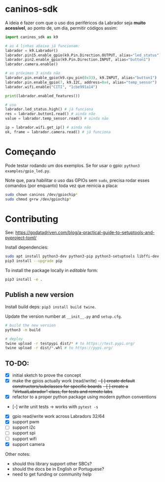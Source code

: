 # caninos-sdk

A ideia é fazer com que o uso dos periféricos da Labrador seja **muito acessível**, ao ponto de, um dia, permitir códigos assim:

```python
import caninos_sdk as k9

# as 4 linhas abaixo já funcionam:
labrador = k9.Labrador()
labrador.pin15.enable_gpio(k9.Pin.Direction.OUTPUT, alias="led_status")
labrador.pin2.enable_gpio(k9.Pin.Direction.INPUT, alias="button1")
labrador.camera.enable()

# as próximas 3 ainda não
labrador.pin.enable_gpio(k9.cpu_pin(0x33), k9.INPUT, alias="button1")
labrador.pin.enable_gpio(7, k9.I2C, address=0x4, alias="temp_sensor")
labrador.wifi.enable("CITI", "1cbe991a14")

print(labrador.enabled_features())

# uso
labrador.led_status.high() # já funciona
res = labrador.button1.read() # ainda não
value = labrador.temp_sensor.read() # ainda não

ip = labrador.wifi.get_ip() # ainda não
ok, frame = labrador.camera.read() # já funciona
```

# Começando

Pode testar rodando um dos exemplos. Se for usar o gpio: `python3 examples/gpio_led.py`.

Note que, para habilitar o uso das GPIOs sem `sudo`, precisa rodar esses comandos (por enquanto) toda vez que reinicia a placa:

```bash
sudo chown caninos /dev/gpiochip*
sudo chmod g+rw /dev/gpiochip*
```


# Contributing

See: https://godatadriven.com/blog/a-practical-guide-to-setuptools-and-pyproject-toml/

Install dependencies:
```bash
sudo apt install python3-dev python3-pip python3-setuptools libffi-dev libssl-dev curl
pip3 install --upgrade pip
```

To install the package locally in _editable_ form:
```bash
pip3 install -e .
```

## Publish a new version
Install build deps: `pip3 install build twine`.

Update the version number at `__init__.py` and `setup.cfg`.

```bash
# build the new version
python3 -m build

# deploy
twine upload -r testpypi dist/* # to https://test.pypi.org/
twine upload -r dist/*.whl # to https://pypi.org/
```


## TO-DO:
- [x] initial sketch to prove the concept
- [x] make the gpios actually work (read/write)
~~- [ ] create default constructors/subclasses for specific boards~~
~~- [ ] create a "VirtualLabrador" class, for tests and remote labs~~
- [x] refactor to a proper python package using modern python conventions
- [-] write unit tests -> works with `pytest -s`
- [x] gpio read/write work across Labradors 32/64
- [x] support pwm
- [ ] support i2c
- [ ] support spi
- [ ] support wifi
- [x] support camera

Other notes:
- should this library support other SBCs?
- should the docs be in English or Portuguese?
- need to get funding or community help
